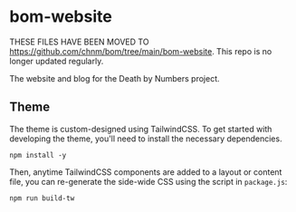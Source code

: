 # bom-website

THESE FILES HAVE BEEN MOVED TO <https://github.com/chnm/bom/tree/main/bom-website>. This repo is no longer updated regularly.

The website and blog for the Death by Numbers project.

## Theme

The theme is custom-designed using TailwindCSS. To get started with developing the theme, you'll need to install the necessary dependencies. 

```
npm install -y
```

Then, anytime TailwindCSS components are added to a layout or content file, you can re-generate the side-wide CSS using the script in `package.js`:

```
npm run build-tw
```
